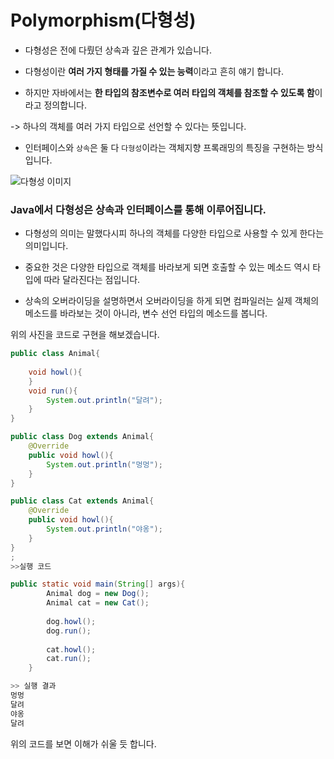 # **Polymorphism(다형성)**

- 다형성은 전에 다뤘던 상속과 깊은 관계가 있습니다. 

- 다형성이란 **여러 가지 형태를 가질 수 있는 능력**이라고 흔히 얘기 합니다. 

- 하지만 자바에서는 **한 타입의 참조변수로 여러 타입의 객체를 참조할 수 있도록 함**이라고 정의합니다. 

-> 하나의 객체를 여러 가지 타입으로 선언할 수 있다는 뜻입니다. 

- 인터페이스와 `상속`은 둘 다 `다형성`이라는 객체지향 프록래밍의 특징을 구현하는 방식입니다.


![다형성 이미지 ](https://img1.daumcdn.net/thumb/R800x0/?scode=mtistory2&fname=https%3A%2F%2Ft1.daumcdn.net%2Fcfile%2Ftistory%2F246C0C3A5756894B14)


### Java에서 다형성은 상속과 인터페이스를 통해 이루어집니다. 

- 다형성의 의미는 말했다시피 하나의 객체를 다양한 타입으로 사용할 수 있게 한다는 의미입니다. 

- 중요한 것은 다양한 타입으로 객체를 바라보게 되면 호출할 수 있는 메소드 역시 타입에 따라 달라진다는 점입니다. 

- 상속의 오버라이딩을 설명하면서 오버라이딩을 하게 되면 컴파일러는 실제 객체의 메소드를 바라보는 것이 아니라, 변수 선언 타입의 메소드를 봅니다. 


위의 사진을 코드로 구현을 해보겠습니다. 

```java
public class Animal{
    
    void howl(){
    }
    void run(){
        System.out.println("달려");
    }
}

public class Dog extends Animal{
    @Override
    public void howl(){
        System.out.println("멍멍");
    }
}

public class Cat extends Animal{
    @Override
    public void howl(){
        System.out.println("야옹");
    }
}
;
>>실행 코드

public static void main(String[] args){
        Animal dog = new Dog();
        Animal cat = new Cat();
        
        dog.howl();
        dog.run();
        
        cat.howl();
        cat.run();
    }

>> 실행 결과
멍멍
달려
야옹
달려
```

위의 코드를 보면 이해가 쉬울 듯 합니다. 